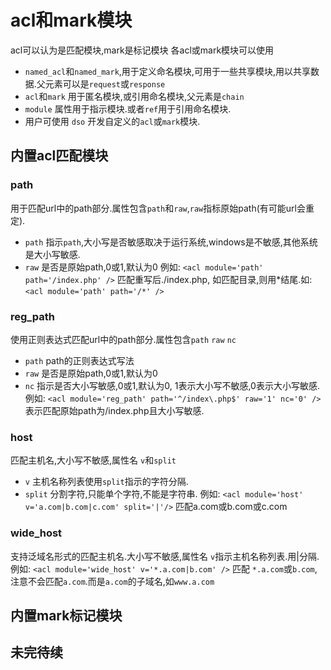 # acl和mark模块
acl可以认为是匹配模块,mark是标记模块
各acl或mark模块可以使用
* `named_acl`和`named_mark`,用于定义命名模块,可用于一些共享模块,用以共享数据.父元素可以是`request`或`response`
* `acl`和`mark` 用于匿名模块,或引用命名模块,父元素是`chain`
* `module` 属性用于指示模块.或者`ref`用于引用命名模块.
* 用户可使用 `dso` 开发自定义的`acl`或`mark`模块.

## 内置acl匹配模块
### path
用于匹配url中的path部分.属性包含`path`和`raw`,`raw`指标原始path(有可能url会重定).
* `path` 指示`path`,大小写是否敏感取决于运行系统,windows是不敏感,其他系统是大小写敏感.
* `raw` 是否是原始path,0或1,默认为0
例如:
`<acl module='path' path='/index.php' />`
匹配重写后./index.php,
如匹配目录,则用*结尾.如:
`<acl module='path' path='/*' />`
### reg_path
使用正则表达式匹配url中的path部分.属性包含`path` `raw` `nc`
* `path` path的正则表达式写法
* `raw` 是否是原始path,0或1,默认为0
* `nc` 指示是否大小写敏感,0或1,默认为0, 1表示大小写不敏感,0表示大小写敏感.
例如:
`<acl module='reg_path' path='^/index\.php$' raw='1' nc='0' />`
表示匹配原始path为/index.php且大小写敏感.
### host
匹配主机名,大小写不敏感,属性名 `v`和`split`
* `v` 主机名称列表使用`split`指示的字符分隔.
* `split` 分割字符,只能单个字符,不能是字符串.
例如:
`<acl module='host' v='a.com|b.com|c.com' split='|'/>`
匹配a.com或b.com或c.com
### wide_host
支持泛域名形式的匹配主机名.大小写不敏感,属性名 `v`指示主机名称列表.用|分隔.
例如:
`<acl module='wide_host' v='*.a.com|b.com' />`
匹配 `*.a.com`或`b.com`,注意不会匹配`a.com`.而是`a.com`的子域名,如`www.a.com`


## 内置mark标记模块

## 未完待续